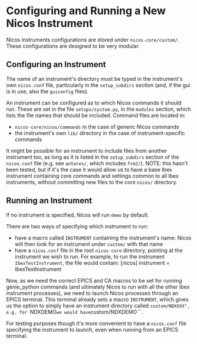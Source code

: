 # Configuring and Running a New Nicos Instrument

Nicos instruments configurations are stored under ```nicos-core/custom/```. These configurations are designed to be very modular.

## Configuring an Instrument

The name of an instrument's directory must be typed in the instrument's own ```nicos.conf``` file, particularly in the ```setup_subdirs``` section (and, if the gui is in use, also the ```guiconfig``` files).

An instrument can be configured as to which Nicos commands it should run. These are set in the file ```setups/system.py```, in the ```modules``` section, which lists the file names that should be included. Command files are located in:
* ```nicos-core/nicos/commands``` in the case of generic Nicos commands
* the instrument's own ```lib/``` directory in the case of instrument-specific commands

It might be possible for an instrument to include files from another instrument too, as long as it is listed in the ```setup_subdirs``` section of the ```nicos.conf``` file (e.g. see ```antares/```, which includes ```frm2/```). NOTE: this hasn't been tested, but if it's the case it would allow us to have a base Ibex instrument containing core commands and settings common to all Ibex instruments, without committing new files to the core ```nicos/``` directory.

## Running an Instrument

If no instrument is specified, Nicos will run ```demo``` by default.

There are two ways of specifying which instrument to run:
* have a macro called ```INSTRUMENT``` containing the instrument's name: Nicos will then look for an instrument under ```custom/``` with that name
* have a ```nicos.conf``` file in the root ```nicos-core``` directory, pointing at the instrument we wish to run. For example, to run the instrument ```IbexTestInstrument```, the file would contain:
	[nicos]
	instrument = IbexTestInstrument

Now, as we need the correct EPICS and CA macros to be set for running genie_python commands (and ultimately Nicos to run with all the other Ibex instrument processes), we need to launch Nicos processes through an EPICS terminal. This terminal already sets a macro ```INSTRUMENT```, which gives us the option to simply have an instrument directory called ```custom/NDXXXX", e.g. for ```NDXDEMO``` we would have ```custom/NDXDEMO```.

For testing purposes though it's more convenient to have a ```nicos.conf``` file specifying the instrument to launch, even when running from an EPICS terminal.



